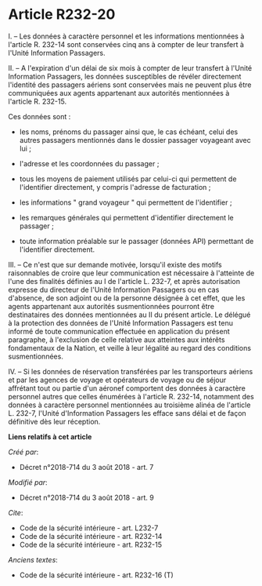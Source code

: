 # Article R232-20

I. – Les données à caractère personnel et les informations mentionnées à l'article R. 232-14 sont conservées cinq ans à
compter de leur transfert à l'Unité Information Passagers. 

II. – A l'expiration d'un délai de six mois à compter de leur transfert à l'Unité Information Passagers, les données
susceptibles de révéler directement l'identité des passagers aériens sont conservées mais ne peuvent plus être communiquées
aux agents appartenant aux autorités mentionnées à l'article R. 232-15. 

Ces données sont :

- les noms, prénoms du passager ainsi que, le cas échéant, celui des autres passagers mentionnés dans le dossier passager
voyageant avec lui ;

- l'adresse et les coordonnées du passager ;

- tous les moyens de paiement utilisés par celui-ci qui permettent de l'identifier directement, y compris l'adresse de
facturation ;

- les informations " grand voyageur " qui permettent de l'identifier ;

- les remarques générales qui permettent d'identifier directement le passager ;

- toute information préalable sur le passager (données API) permettant de l'identifier directement. 

III. – Ce n'est que sur demande motivée, lorsqu'il existe des motifs raisonnables de croire que leur communication est
nécessaire à l'atteinte de l'une des finalités définies au I de l'article L. 232-7, et après autorisation expresse du
directeur de l'Unité Information Passagers ou en cas d'absence, de son adjoint ou de la personne désignée à cet effet, que
les agents appartenant aux autorités susmentionnées pourront être destinataires des données mentionnées au II du présent
article. Le délégué à la protection des données de l'Unité Information Passagers est tenu informé de toute communication
effectuée en application du présent paragraphe, à l'exclusion de celle relative aux atteintes aux intérêts fondamentaux de la
Nation, et veille à leur légalité au regard des conditions susmentionnées. 

IV. – Si les données de réservation transférées par les transporteurs aériens et par les agences de voyage et opérateurs de
voyage ou de séjour affrétant tout ou partie d'un aéronef comportent des données à caractère personnel autres que celles
énumérées à l'article R. 232-14, notamment des données à caractère personnel mentionnées au troisième alinéa de l'article L.
232-7, l'Unité d'Information Passagers les efface sans délai et de façon définitive dès leur réception.

**Liens relatifs à cet article**

_Créé par_:

  - Décret n°2018-714 du 3 août 2018 - art. 7

_Modifié par_:

  - Décret n°2018-714 du 3 août 2018 - art. 9

_Cite_:

  - Code de la sécurité intérieure - art. L232-7
  - Code de la sécurité intérieure - art. R232-14
  - Code de la sécurité intérieure - art. R232-15

_Anciens textes_:

  - Code de la sécurité intérieure - art. R232-16 (T)
